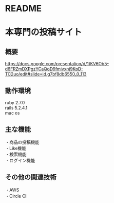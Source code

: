 # README

# 本専門の投稿サイト
## 概要
https://docs.google.com/presentation/d/1tKV6Ob5-d6FRZmDXPgzYCaQoD9fmivxnj9KpD-TC2uo/edit#slide=id.g7bf8db6550_0_113

## 動作環境
ruby 2.7.0   
rails 5.2.4.1   
mac os   

## 主な機能   
・商品の投稿機能   
・Like機能   
・検索機能   
・ログイン機能   


## その他の関連技術
・AWS   
・Circle CI   
